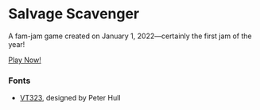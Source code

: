# Salvage Scavenger

A fam-jam game created on January 1, 2022&mdash;certainly the first jam of the year!

[Play Now!](https://the-g-force.github.io/2022-January/)

### Fonts

- [VT323](https://fonts.google.com/specimen/VT323), designed by Peter Hull
